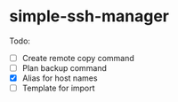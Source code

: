 # simple-ssh-manager

Todo: 

- [ ] Create remote copy command
- [ ] Plan backup command
- [x] Alias for host names
- [ ] Template for import